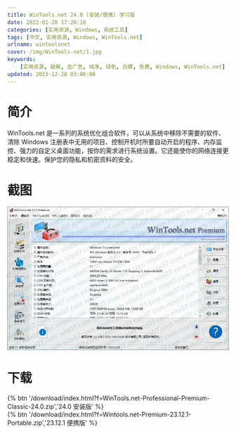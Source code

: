 ```yaml
---
title: WinTools.net 24.0 (安装/便携) 学习版
date: 2022-01-20 17:26:18
categories: [实用资源, Windows, 系统工具]
tags: [中文, 实用资源, Windows, WinTools.net]
urlname: wintoolsnet
cover: /img/WinTools-net/1.jpg
keywords:
    [实用资源, 破解, 去广告, 纯净, 绿色, 白嫖, 免费, Windows, WinTools.net]
updated: 2023-12-28 03:00:00
---
```


# 简介

WinTools.net 是一系列的系统优化组合软件，可以从系统中移除不需要的软件、清除 Windows 注册表中无用的项目、控制开机时所要自动开启的程序、内存监控、强力的自定义桌面功能，按你的需求进行系统设置。它还能使你的网络连接更稳定和快速。保护您的隐私和机密资料的安全。

# 截图

![](/img/WinTools-net/2.jpg)

# 下载

{% btn '/download/index.html?f=WinTools.net-Professional-Premium-Classic-24.0.zip','24.0 安装版' %}
<br>
{% btn '/download/index.html?f=Wintools.net-Premium-23.12.1-Portable.zip','23.12.1 便携版' %}
